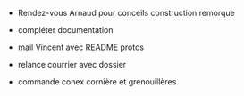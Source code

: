 - Rendez-vous Arnaud pour conceils construction remorque

- compléter documentation

- mail Vincent avec README protos

- relance courrier avec dossier

- commande conex cornière et grenouillères
